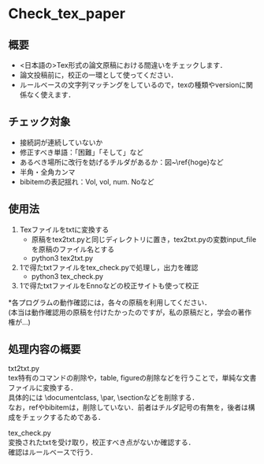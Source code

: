 # Check_tex_paper

## 概要
- &lt;日本語の>Tex形式の論文原稿における間違いをチェックします．   
- 論文投稿前に，校正の一環として使ってください．
- ルールベースの文字列マッチングをしているので，texの種類やversionに関係なく使えます．

## チェック対象
- 接続詞が連続していないか
- 修正すべき単語：「困難」「そして」など
- あるべき場所に改行を妨げるチルダがあるか：図~\ref{hoge}など
- 半角・全角カンマ
- bibitemの表記揺れ：Vol, vol, num. Noなど

## 使用法
1. Texファイルをtxtに変換する  
   - 原稿をtex2txt.pyと同じディレクトリに置き，tex2txt.pyの変数input_fileを原稿のファイル名とする
   - python3 tex2txt.py  
2. 1で得たtxtファイルをtex_check.pyで処理し，出力を確認
   - python3 tex_check.py
4. 1で得たtxtファイルをEnnoなどの校正サイトも使って校正
  
*各プログラムの動作確認には，各々の原稿を利用してください．  
(本当は動作確認用の原稿を付けたかったのですが，私の原稿だと，学会の著作権が...)

## 処理内容の概要
txt2txt.py  
tex特有のコマンドの削除や，table, figureの削除などを行うことで，単純な文書ファイルに変換する．  
具体的には \documentclass, \par, \sectionなどを削除する．  
なお，refやbibitemは，削除していない．前者はチルダ記号の有無を，後者は構成をチェックするためである．  
  
tex_check.py  
変換されたtxtを受け取り，校正すべき点がないか確認する．  
確認はルールベースで行う．
